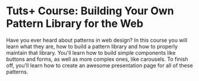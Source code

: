# Tuts+ Course: Building Your Own Pattern Library for the Web

Have you ever heard about patterns in web design? In this course you will learn what they are, how to build a pattern library and how to properly maintain that library. You'll learn how to build simple components like buttons and forms, as well as more complex ones, like carousels. To finish off, you'll learn how to create an awesome presentation page for all of these patterns.
